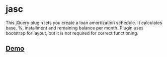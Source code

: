 jasc
================================

This jQuery plugin lets you create a loan amortization schedule. It calculates base, %, installment and remaining balance per month. Plugin uses bootstrap for layout, but it is not required for correct functioning.

<a href="https://jasc.idev.ge">Demo</a>
----
